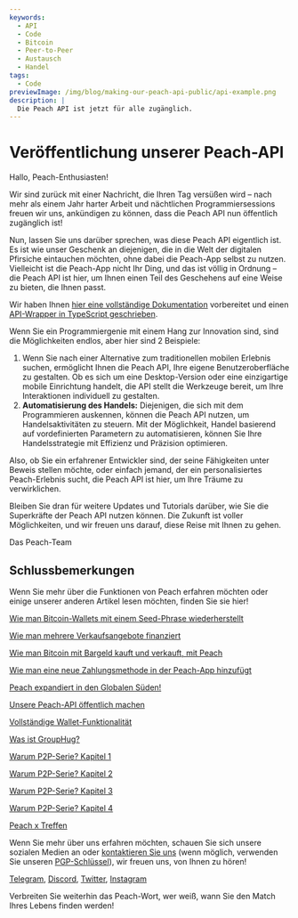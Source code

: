```yaml
---
keywords:
  - API
  - Code
  - Bitcoin
  - Peer-to-Peer
  - Austausch
  - Handel
tags:
  - Code
previewImage: /img/blog/making-our-peach-api-public/api-example.png
description: |
  Die Peach API ist jetzt für alle zugänglich.
---
```


# Veröffentlichung unserer Peach-API

Hallo, Peach-Enthusiasten!

Wir sind zurück mit einer Nachricht, die Ihren Tag versüßen wird – nach mehr als einem Jahr harter Arbeit und nächtlichen Programmiersessions freuen wir uns, ankündigen zu können, dass die Peach API nun öffentlich zugänglich ist!

Nun, lassen Sie uns darüber sprechen, was diese Peach API eigentlich ist. Es ist wie unser Geschenk an diejenigen, die in die Welt der digitalen Pfirsiche eintauchen möchten, ohne dabei die Peach-App selbst zu nutzen. Vielleicht ist die Peach-App nicht Ihr Ding, und das ist völlig in Ordnung – die Peach API ist hier, um Ihnen einen Teil des Geschehens auf eine Weise zu bieten, die Ihnen passt.

Wir haben Ihnen [hier eine vollständige Dokumentation](https://docs.peachbitcoin.com/#introduction) vorbereitet und einen [API-Wrapper in TypeScript geschrieben](https://github.com/Peach2Peach/peach-api-ts).

Wenn Sie ein Programmiergenie mit einem Hang zur Innovation sind, sind die Möglichkeiten endlos, aber hier sind 2 Beispiele:

1. Wenn Sie nach einer Alternative zum traditionellen mobilen Erlebnis suchen, ermöglicht Ihnen die Peach API, Ihre eigene Benutzeroberfläche zu gestalten. Ob es sich um eine Desktop-Version oder eine einzigartige mobile Einrichtung handelt, die API stellt die Werkzeuge bereit, um Ihre Interaktionen individuell zu gestalten.
2. **Automatisierung des Handels:** Diejenigen, die sich mit dem Programmieren auskennen, können die Peach API nutzen, um Handelsaktivitäten zu steuern. Mit der Möglichkeit, Handel basierend auf vordefinierten Parametern zu automatisieren, können Sie Ihre Handelsstrategie mit Effizienz und Präzision optimieren.

Also, ob Sie ein erfahrener Entwickler sind, der seine Fähigkeiten unter Beweis stellen möchte, oder einfach jemand, der ein personalisiertes Peach-Erlebnis sucht, die Peach API ist hier, um Ihre Träume zu verwirklichen.

Bleiben Sie dran für weitere Updates und Tutorials darüber, wie Sie die Superkräfte der Peach API nutzen können. Die Zukunft ist voller Möglichkeiten, und wir freuen uns darauf, diese Reise mit Ihnen zu gehen.

Das Peach-Team

## Schlussbemerkungen

Wenn Sie mehr über die Funktionen von Peach erfahren möchten oder einige unserer anderen Artikel lesen möchten, finden Sie sie hier!

[Wie man Bitcoin-Wallets mit einem Seed-Phrase wiederherstellt](https://peachbitcoin.com/de/blog/how-to-restore-peach-wallet/)

[Wie man mehrere Verkaufsangebote finanziert](https://peachbitcoin.com/de/blog/funding-multiple-sell-offers/)

[Wie man Bitcoin mit Bargeld kauft und verkauft, mit Peach](https://peachbitcoin.com/de/blog/how-to-buy-and-sell-bitcoin-with-cash-using-peach/)

[Wie man eine neue Zahlungsmethode in der Peach-App hinzufügt](https://peachbitcoin.com/de/blog/how-to-add-a-payment-method/)

[Peach expandiert in den Globalen Süden!](https://peachbitcoin.com/de/blog/peach-expands-to-the-global-south/)

[Unsere Peach-API öffentlich machen](https://peachbitcoin.com/de/blog/making-our-peach-api-public/)

[Vollständige Wallet-Funktionalität](https://peachbitcoin.com/de/blog/full-wallet-functionality/)

[Was ist GroupHug?](https://peachbitcoin.com/de/blog/group-hug/)

[Warum P2P-Serie? Kapitel 1](https://peachbitcoin.com/de/blog/why-p2p-chapter-1/)

[Warum P2P-Serie? Kapitel 2](https://peachbitcoin.com/de/blog/why-p2p-chapter-2/)

[Warum P2P-Serie? Kapitel 3](https://peachbitcoin.com/de/blog/why-p2p-chapter-3-circular-economies/)

[Warum P2P-Serie? Kapitel 4](https://peachbitcoin.com/de/blog/why-p2p-chapter-4-chains-of-trust/)

[Peach x Treffen](https://peachbitcoin.com/de/blog/peach-for-meetups/)

Wenn Sie mehr über uns erfahren möchten, schauen Sie sich unsere sozialen Medien an oder [kontaktieren Sie uns](mailto:hello@peachbitcoin.com) (wenn möglich, verwenden Sie unseren [PGP-Schlüssel](https://keys.openpgp.org/vks/v1/by-fingerprint/48339A19645E2E53488E0E5479E1B270FACD1BD2)), wir freuen uns, von Ihnen zu hören!

[Telegram](https://t.me/peachtopeach), [Discord](https://discord.gg/ypeHz3SW54), [Twitter](https://twitter.com/peachbitcoin), [Instagram](https://instagram.com/peachbitcoin)

Verbreiten Sie weiterhin das Peach-Wort, wer weiß, wann Sie den Match Ihres Lebens finden werden!
